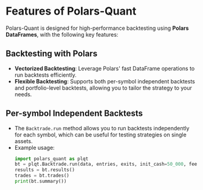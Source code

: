 # Features of Polars-Quant

Polars-Quant is designed for high-performance backtesting using **Polars DataFrames**, with the following key features:

## Backtesting with Polars
- **Vectorized Backtesting**: Leverage Polars' fast DataFrame operations to run backtests efficiently.
- **Flexible Backtesting**: Supports both per-symbol independent backtests and portfolio-level backtests, allowing you to tailor the strategy to your needs.

## Per-symbol Independent Backtests
- The `Backtrade.run` method allows you to run backtests independently for each symbol, which can be useful for testing strategies on single assets.
- Example usage:
  ```python
  import polars_quant as plqt
  bt = plqt.Backtrade.run(data, entries, exits, init_cash=50_000, fee=0.001)
  results = bt.results()
  trades = bt.trades()
  print(bt.summary())
  ```